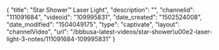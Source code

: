 {
    "title": "Star Shower&trade; Laser Light",
    "description": "",
    "channelid": "111091684",
    "videoid": "109995831",
    "date_created": "1502524008",
    "date_modified": "1504049175",
    "type": "captivate",
    "layout": "channelVideo",
    "url": "\/bbbusa-latest-videos\/star-shower\u00e2-laser-light-3-notes\/111091684-109995831"
}